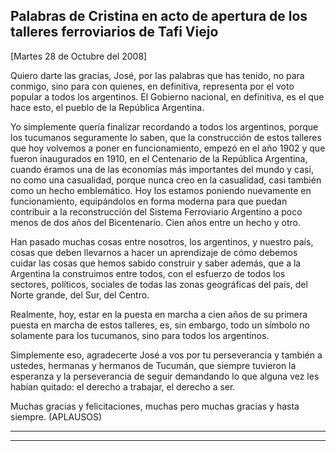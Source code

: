 Palabras de Cristina en acto de apertura de los talleres ferroviarios de Tafi Viejo
-----------------------------------------------------------------------------------

[Martes 28 de Octubre del 2008]

Quiero darte las gracias, José, por las palabras que has tenido, no para
conmigo, sino para con quienes, en definitiva, representa por el voto
popular a todos los argentinos. El Gobierno nacional, en definitiva, es
el que hace esto, el pueblo de la República Argentina.

Yo simplemente quería finalizar recordando a todos los argentinos,
porque los tucumanos seguramente lo saben, que la construcción de estos
talleres que hoy volvemos a poner en funcionamiento, empezó en el año
1902 y que fueron inaugurados en 1910, en el Centenario de la República
Argentina, cuando éramos una de las economías más importantes del mundo
y casi, no como una casualidad, porque nunca creo en la casualidad, casi
también como un hecho emblemático. Hoy los estamos poniendo nuevamente
en funcionamiento, equipándolos en forma moderna para que puedan
contribuir a la reconstrucción del Sistema Ferroviario Argentino a poco
menos de dos años del Bicentenario. Cien años entre un hecho y otro.

Han pasado muchas cosas entre nosotros, los argentinos, y nuestro país,
cosas que deben llevarnos a hacer un aprendizaje de cómo debemos cuidar
las cosas que hemos sabido construir y saber además, que a la Argentina
la construimos entre todos, con el esfuerzo de todos los sectores,
políticos, sociales de todas las zonas geográficas del país, del Norte
grande, del Sur, del Centro.

Realmente, hoy, estar en la puesta en marcha a cien años de su primera
puesta en marcha de estos talleres, es, sin embargo, todo un símbolo no
solamente para los tucumanos, sino para todos los argentinos.

Simplemente eso, agradecerte José a vos por tu perseverancia y también a
ustedes, hermanas y hermanos de Tucumán, que siempre tuvieron la
esperanza y la perseverancia de seguir demandando lo que alguna vez les
habían quitado: el derecho a trabajar, el derecho a ser.

Muchas gracias y felicitaciones, muchas pero muchas gracias y hasta
siempre. (APLAUSOS)

****

****

 
